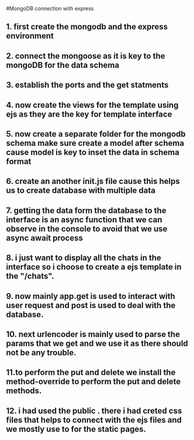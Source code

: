 #MongoDB connection with express

## 1. first create the mongodb and the express environment 
## 2. connect the mongoose as it is key to the mongoDB for the data schema
## 3. establish the ports and the get statments
## 4. now create the views for the template using ejs as they are the key for template interface
## 5. now create a separate folder for the mongodb schema make sure create a model after schema cause model is key to inset the data in schema format
## 6. create an another init.js file cause this helps us to create database with multiple data
## 7. getting the data form the database to the interface is an async function that we can observe in the console to avoid that we use async await process
## 8. i just want to display all the chats in the interface so i choose to create a ejs template in the "/chats".
## 9. now mainly app.get is used to interact with user request and post is used to deal with the database.
## 10. next urlencoder is mainly used to parse the params that we get and we use it as there should not be any trouble.
## 11.to perform the put and delete we install the method-override to perform the put and delete methods.
## 12. i had used the public . there i had creted css files that helps to connect with the ejs files and we mostly use to for the static pages.
